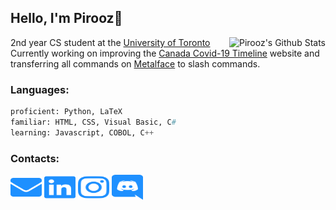 ## Hello, I'm Pirooz💊

<img align='right' src="https://github-readme-stats.vercel.app/api?username=piroozb&theme=algolia&show_icons=true" alt="Pirooz's Github Stats"></img>

2nd year CS student at the [University of Toronto](https://www.utoronto.ca/)  
Currently working on improving the [Canada Covid-19 Timeline](https://github.com/piroozb/canada-covid-timeline) website and transferring
all commands on [Metalface](https://github.com/piroozb/metalface) to slash commands.

### Languages:
```py
proficient: Python, LaTeX
familiar: HTML, CSS, Visual Basic, C#
learning: Javascript, COBOL, C++
```
### Contacts:
<a href="mailto:piroozsab@gmail.com" target="blank"><img src="logos/envelope.svg" height="40" width="50"/></a>
<a href="https://www.linkedin.com/in/pirooz-barkoosaraei/" target="blank"><img src="logos/linkedin.svg" height="40" width="50"/></a>
<a href="https://www.instagram.com/pillscapsules/" target="blank"><img src="logos/instagram.svg" height="40" width="50"/></a>
<a href="https://discord.com/users/242061580970229761" target="blank"><img src="logos/discord.svg" height="40" width="50"/></a>
